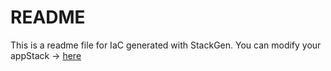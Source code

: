# README
This is a readme file for IaC generated with StackGen.
You can modify your appStack -> [here](http://main.dev.stackgen.com/appstacks/09c3b1d4-11dc-4e67-9409-d419057a18b9)
